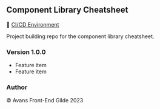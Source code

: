 ## Component Library Cheatsheet

🚀 [CI/CD Environment](https://edwinsch.github.io/component-library-cheatsheet/)

Project building repo for the component library cheatsheet.

### Version 1.0.0

- Feature item
- Feature item

### Author

&copy; Avans Front-End Gilde 2023
